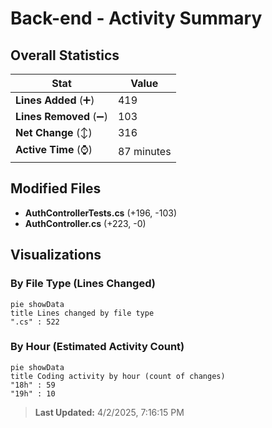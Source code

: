 # Back-end - Activity Summary 

## Overall Statistics

| Stat                   | Value                                                             |
| ---------------------- | ----------------------------------------------------------------- |
| **Lines Added** (➕)   | 419                                          |
| **Lines Removed** (➖) | 103                                        |
| **Net Change** (↕)    | 316                |
| **Active Time** (⌚)   | 87 minutes |


## Modified Files
- **AuthControllerTests.cs** (+196, -103)
- **AuthController.cs** (+223, -0)

## Visualizations

### By File Type (Lines Changed)

```mermaid
pie showData
title Lines changed by file type
".cs" : 522
```

### By Hour (Estimated Activity Count)

```mermaid
pie showData
title Coding activity by hour (count of changes)
"18h" : 59
"19h" : 10
```


> **Last Updated:** 4/2/2025, 7:16:15 PM